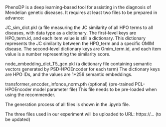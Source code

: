 PhenoDP is a deep learning-based tool for assisting in the diagnosis of Mendelian genetic diseases.
It requires at least two files to be prepared in advance:

JC_sim_dict.pkl (a file measuring the JC similarity of all HPO terms to all diseases, with data type as a dictionary. The first-level keys are HPO_term.id, and each item value is still a dictionary.
This dictionary represents the JC similarity between the HPO_term and a specific OMIM disease. The second-level dictionary keys are Omim_term.id, and each item value is a number representing the similarity score.

node_embedding_dict_T5_gcn.pkl (a dictionary file containing semantic vectors generated by PSD-HPOEncoder for each term)
The dictionary keys are HPO IDs, and the values are 1*256 semantic embeddings.

transformer_encoder_infonce_norm.pth (optional) (pre-trained PCL-HPOEncoder model parameter file)
This file needs to be pre-loaded when using the recommender.

The generation process of all files is shown in the .ipynb file.

The three files used in our experiment will be uploaded to URL: https://... (to be updated)
